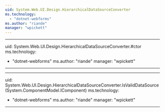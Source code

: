 ```yaml
---
uid: System.Web.UI.Design.HierarchicalDataSourceConverter
ms.technology: 
  - "dotnet-webforms"
ms.author: "riande"
manager: "wpickett"
---
```


---
uid: System.Web.UI.Design.HierarchicalDataSourceConverter.#ctor
ms.technology: 
  - "dotnet-webforms"
ms.author: "riande"
manager: "wpickett"
---

---
uid: System.Web.UI.Design.HierarchicalDataSourceConverter.IsValidDataSource(System.ComponentModel.IComponent)
ms.technology: 
  - "dotnet-webforms"
ms.author: "riande"
manager: "wpickett"
---
